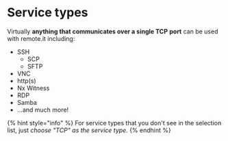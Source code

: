 # Service types

Virtually **anything that communicates over a single TCP** **port** can be used with remote.it including:

* SSH
  * SCP
  * SFTP
* VNC
* http\(s\)
* Nx Witness
* RDP
* Samba
* ...and much more!

{% hint style="info" %}
For service types that you don't see in the selection list, just _choose "TCP" as the service type._
{% endhint %}

